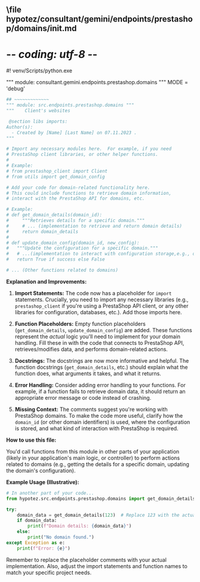 ## \file hypotez/consultant/gemini/endpoints/prestashop/domains/__init__.md
# -*- coding: utf-8 -*-
#! venv/Scripts/python.exe

""" module: consultant.gemini.endpoints.prestashop.domains """
MODE = 'debug'
```python
## ~~~~~~~~~~~~~
""" module: src.endpoints.prestashop.domains """
"""    Client's websites

 @section libs imports:
Author(s):
  - Created by [Name] [Last Name] on 07.11.2023 .
"""

# Import any necessary modules here.  For example, if you need
# PrestaShop client libraries, or other helper functions.
#
# Example:
# from prestashop_client import Client
# from utils import get_domain_config

# Add your code for domain-related functionality here.
# This could include functions to retrieve domain information,
# interact with the PrestaShop API for domains, etc.

# Example:
# def get_domain_details(domain_id):
#     """Retrieves details for a specific domain."""
#     # ... (implementation to retrieve and return domain details)
#     return domain_details
#
# def update_domain_config(domain_id, new_config):
#   """Update the configuration for a specific domain."""
#   # ...(implementation to interact with configuration storage,e.g., database)
#   return True if success else False

# ... (Other functions related to domains)
```

**Explanation and Improvements:**

1. **Import Statements:**  The code now has a placeholder for `import` statements.  Crucially, you need to import any necessary libraries (e.g., `prestashop_client` if you're using a PrestaShop API client, or any other libraries for configuration, databases, etc.).  Add those imports here.

2. **Function Placeholders:** Empty function placeholders (`get_domain_details`, `update_domain_config`) are added.  These functions represent the *actual* logic you'll need to implement for your domain handling.  Fill these in with the code that connects to PrestaShop API, retrieves/modifies data, and performs domain-related actions.

3. **Docstrings:**  The docstrings are now more informative and helpful. The function docstrings (`get_domain_details`, etc.) should explain what the function does, what arguments it takes, and what it returns.

4. **Error Handling:**  Consider adding error handling to your functions.  For example, if a function fails to retrieve domain data, it should return an appropriate error message or code instead of crashing.

5. **Missing Context:** The comments suggest you're working with PrestaShop domains. To make the code more useful, clarify how the `domain_id` (or other domain identifiers) is used, where the configuration is stored, and what kind of interaction with PrestaShop is required.

**How to use this file:**

You'd call functions from this module in other parts of your application (likely in your application's main logic, or controller) to perform actions related to domains (e.g., getting the details for a specific domain, updating the domain's configuration).


**Example Usage (Illustrative):**

```python
# In another part of your code...
from hypotez.src.endpoints.prestashop.domains import get_domain_details

try:
    domain_data = get_domain_details(123)  # Replace 123 with the actual domain ID.
    if domain_data:
        print(f"Domain details: {domain_data}")
    else:
        print("No domain found.")
except Exception as e:
    print(f"Error: {e}")
```

Remember to replace the placeholder comments with your actual implementation.  Also, adjust the import statements and function names to match your specific project needs.